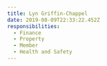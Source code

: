 ```yaml
---
title: Lyn Griffin-Chappel
date: 2019-08-09T22:33:22.452Z
responsibilities:
  - Finance
  - Property
  - Member
  - Health and Safety
---
```


